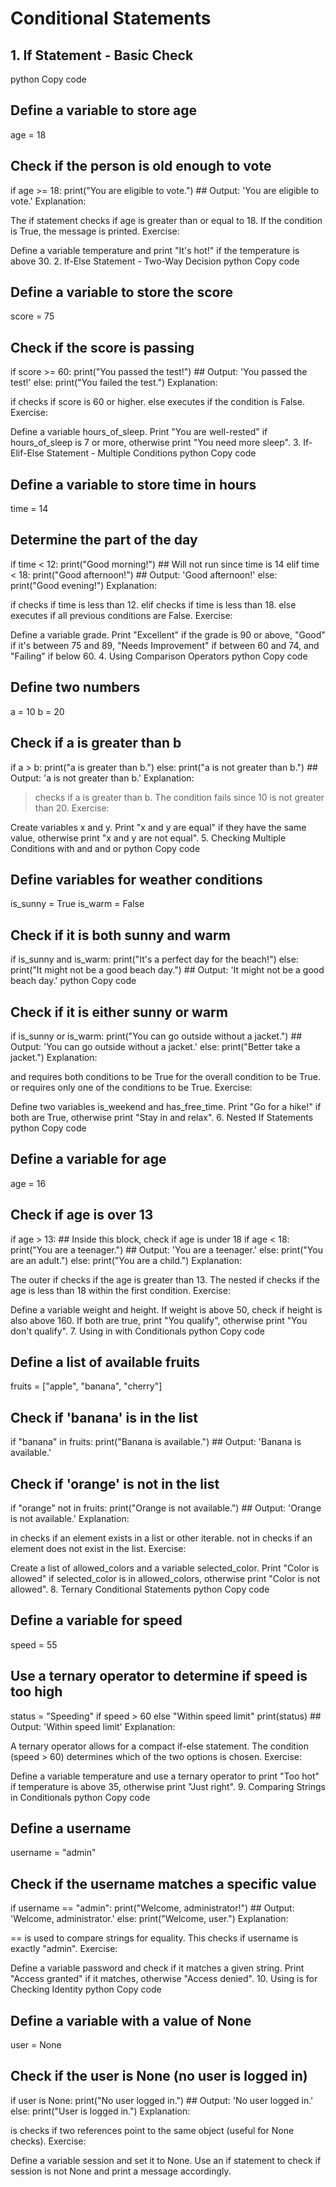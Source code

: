 # Conditional Statements

## 1. If Statement - Basic Check
python
Copy code
## Define a variable to store age
age = 18

## Check if the person is old enough to vote
if age >= 18:
    print("You are eligible to vote.")  ## Output: 'You are eligible to vote.'
Explanation:

The if statement checks if age is greater than or equal to 18.
If the condition is True, the message is printed.
Exercise:

Define a variable temperature and print "It's hot!" if the temperature is above 30.
2. If-Else Statement - Two-Way Decision
python
Copy code
## Define a variable to store the score
score = 75

## Check if the score is passing
if score >= 60:
    print("You passed the test!")  ## Output: 'You passed the test!'
else:
    print("You failed the test.")
Explanation:

if checks if score is 60 or higher.
else executes if the condition is False.
Exercise:

Define a variable hours_of_sleep. Print "You are well-rested" if hours_of_sleep is 7 or more, otherwise print "You need more sleep".
3. If-Elif-Else Statement - Multiple Conditions
python
Copy code
## Define a variable to store time in hours
time = 14

## Determine the part of the day
if time < 12:
    print("Good morning!")  ## Will not run since time is 14
elif time < 18:
    print("Good afternoon!")  ## Output: 'Good afternoon!'
else:
    print("Good evening!")
Explanation:

if checks if time is less than 12.
elif checks if time is less than 18.
else executes if all previous conditions are False.
Exercise:

Define a variable grade. Print "Excellent" if the grade is 90 or above, "Good" if it's between 75 and 89, "Needs Improvement" if between 60 and 74, and "Failing" if below 60.
4. Using Comparison Operators
python
Copy code
## Define two numbers
a = 10
b = 20

## Check if a is greater than b
if a > b:
    print("a is greater than b.")
else:
    print("a is not greater than b.")  ## Output: 'a is not greater than b.'
Explanation:

> checks if a is greater than b.
The condition fails since 10 is not greater than 20.
Exercise:

Create variables x and y. Print "x and y are equal" if they have the same value, otherwise print "x and y are not equal".
5. Checking Multiple Conditions with and and or
python
Copy code
## Define variables for weather conditions
is_sunny = True
is_warm = False

## Check if it is both sunny and warm
if is_sunny and is_warm:
    print("It's a perfect day for the beach!")
else:
    print("It might not be a good beach day.")  ## Output: 'It might not be a good beach day.'
python
Copy code
## Check if it is either sunny or warm
if is_sunny or is_warm:
    print("You can go outside without a jacket.")  ## Output: 'You can go outside without a jacket.'
else:
    print("Better take a jacket.")
Explanation:

and requires both conditions to be True for the overall condition to be True.
or requires only one of the conditions to be True.
Exercise:

Define two variables is_weekend and has_free_time. Print "Go for a hike!" if both are True, otherwise print "Stay in and relax".
6. Nested If Statements
python
Copy code
## Define a variable for age
age = 16

## Check if age is over 13
if age > 13:
    ## Inside this block, check if age is under 18
    if age < 18:
        print("You are a teenager.")  ## Output: 'You are a teenager.'
    else:
        print("You are an adult.")
else:
    print("You are a child.")
Explanation:

The outer if checks if the age is greater than 13.
The nested if checks if the age is less than 18 within the first condition.
Exercise:

Define a variable weight and height. If weight is above 50, check if height is also above 160. If both are true, print "You qualify", otherwise print "You don't qualify".
7. Using in with Conditionals
python
Copy code
## Define a list of available fruits
fruits = ["apple", "banana", "cherry"]

## Check if 'banana' is in the list
if "banana" in fruits:
    print("Banana is available.")  ## Output: 'Banana is available.'

## Check if 'orange' is not in the list
if "orange" not in fruits:
    print("Orange is not available.")  ## Output: 'Orange is not available.'
Explanation:

in checks if an element exists in a list or other iterable.
not in checks if an element does not exist in the list.
Exercise:

Create a list of allowed_colors and a variable selected_color. Print "Color is allowed" if selected_color is in allowed_colors, otherwise print "Color is not allowed".
8. Ternary Conditional Statements
python
Copy code
## Define a variable for speed
speed = 55

## Use a ternary operator to determine if speed is too high
status = "Speeding" if speed > 60 else "Within speed limit"
print(status)  ## Output: 'Within speed limit'
Explanation:

A ternary operator allows for a compact if-else statement.
The condition (speed > 60) determines which of the two options is chosen.
Exercise:

Define a variable temperature and use a ternary operator to print "Too hot" if temperature is above 35, otherwise print "Just right".
9. Comparing Strings in Conditionals
python
Copy code
## Define a username
username = "admin"

## Check if the username matches a specific value
if username == "admin":
    print("Welcome, administrator!")  ## Output: 'Welcome, administrator.'
else:
    print("Welcome, user.")
Explanation:

== is used to compare strings for equality.
This checks if username is exactly "admin".
Exercise:

Define a variable password and check if it matches a given string. Print "Access granted" if it matches, otherwise "Access denied".
10. Using is for Checking Identity
python
Copy code
## Define a variable with a value of None
user = None

## Check if the user is None (no user is logged in)
if user is None:
    print("No user logged in.")  ## Output: 'No user logged in.'
else:
    print("User is logged in.")
Explanation:

is checks if two references point to the same object (useful for None checks).
Exercise:

Define a variable session and set it to None. Use an if statement to check if session is not None and print a message accordingly.
